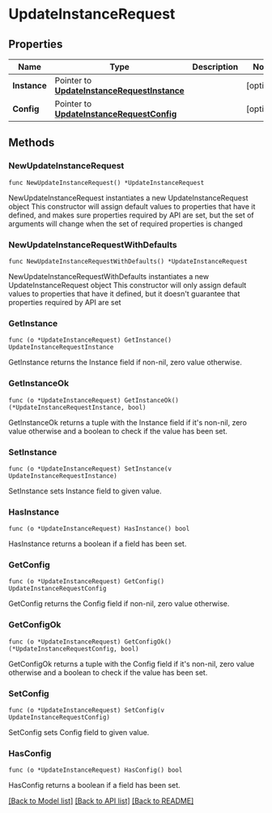 # UpdateInstanceRequest

## Properties

Name | Type | Description | Notes
------------ | ------------- | ------------- | -------------
**Instance** | Pointer to [**UpdateInstanceRequestInstance**](UpdateInstanceRequestInstance.md) |  | [optional] 
**Config** | Pointer to [**UpdateInstanceRequestConfig**](UpdateInstanceRequestConfig.md) |  | [optional] 

## Methods

### NewUpdateInstanceRequest

`func NewUpdateInstanceRequest() *UpdateInstanceRequest`

NewUpdateInstanceRequest instantiates a new UpdateInstanceRequest object
This constructor will assign default values to properties that have it defined,
and makes sure properties required by API are set, but the set of arguments
will change when the set of required properties is changed

### NewUpdateInstanceRequestWithDefaults

`func NewUpdateInstanceRequestWithDefaults() *UpdateInstanceRequest`

NewUpdateInstanceRequestWithDefaults instantiates a new UpdateInstanceRequest object
This constructor will only assign default values to properties that have it defined,
but it doesn't guarantee that properties required by API are set

### GetInstance

`func (o *UpdateInstanceRequest) GetInstance() UpdateInstanceRequestInstance`

GetInstance returns the Instance field if non-nil, zero value otherwise.

### GetInstanceOk

`func (o *UpdateInstanceRequest) GetInstanceOk() (*UpdateInstanceRequestInstance, bool)`

GetInstanceOk returns a tuple with the Instance field if it's non-nil, zero value otherwise
and a boolean to check if the value has been set.

### SetInstance

`func (o *UpdateInstanceRequest) SetInstance(v UpdateInstanceRequestInstance)`

SetInstance sets Instance field to given value.

### HasInstance

`func (o *UpdateInstanceRequest) HasInstance() bool`

HasInstance returns a boolean if a field has been set.

### GetConfig

`func (o *UpdateInstanceRequest) GetConfig() UpdateInstanceRequestConfig`

GetConfig returns the Config field if non-nil, zero value otherwise.

### GetConfigOk

`func (o *UpdateInstanceRequest) GetConfigOk() (*UpdateInstanceRequestConfig, bool)`

GetConfigOk returns a tuple with the Config field if it's non-nil, zero value otherwise
and a boolean to check if the value has been set.

### SetConfig

`func (o *UpdateInstanceRequest) SetConfig(v UpdateInstanceRequestConfig)`

SetConfig sets Config field to given value.

### HasConfig

`func (o *UpdateInstanceRequest) HasConfig() bool`

HasConfig returns a boolean if a field has been set.


[[Back to Model list]](../README.md#documentation-for-models) [[Back to API list]](../README.md#documentation-for-api-endpoints) [[Back to README]](../README.md)


